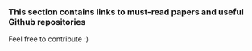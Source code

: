 ### This section contains links to must-read papers and useful Github repositories

Feel free to contribute :)
